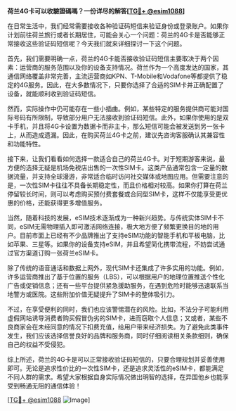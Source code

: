 **荷兰4G卡可以收驗證碼嗎？一份详尽的解答[[TG💪+ @esim1088](https://t.me/s/esim1088)]**

在日常生活中，我们经常需要接收各种验证码短信来验证身份或登录账户。如果你计划前往荷兰旅行或者长期居住，可能会关心一个问题：荷兰的4G卡是否能够正常接收这些验证码短信呢？今天我们就来详细探讨一下这个问题。

首先，我们需要明确一点，荷兰的4G卡能否接收验证码短信主要取决于两个因素：运营商的服务范围以及你的设备支持情况。荷兰作为一个高度发达的国家，其通信网络覆盖非常完善，主流运营商如KPN、T-Mobile和Vodafone等都提供了稳定的4G服务。因此，在大多数情况下，只要你选择了合适的SIM卡并正确配置了设备，就能顺利收到验证码短信。

然而，实际操作中仍可能存在一些小插曲。例如，某些特定的服务提供商可能对国际号码有所限制，导致部分用户无法接收到验证码短信。此外，如果你使用的是双卡手机，并且将4G卡设置为数据卡而非主卡，那么短信可能会被发送到另一张卡上，从而造成遗漏。因此，在购买荷兰4G卡之前，建议先咨询客服确认其兼容性和功能特性。

接下来，让我们看看如何选择一款适合自己的荷兰4G卡。对于短期游客来说，最方便的选择无疑是机场免税店出售的一次性SIM卡。这类产品通常包含一定量的数据流量，并支持全球漫游，非常适合临时访问社交媒体或地图应用。但需要注意的是，一次性SIM卡往往不具备长期稳定性，而且价格相对较高。如果你打算在荷兰停留较长时间，则可以考虑购买预付费套餐或合同型SIM卡，这样不仅能享受更优惠的价格，还能获得更多增值服务。

当然，随着科技的发展，eSIM技术逐渐成为一种新兴趋势。与传统实体SIM卡不同，eSIM无需物理插入即可激活网络连接，极大地方便了频繁更换目的地的用户。目前市面上已经有不少品牌推出了支持eSIM功能的智能手机和平板电脑，比如苹果、三星等。如果你的设备支持eSIM，并且希望简化携带流程，不妨尝试通过官方渠道订购一张荷兰eSIM卡。

除了传统的语音通话和数据上网外，现代SIM卡还集成了许多实用的功能。例如，许多运营商推出了基于位置的服务（LBS），可以根据用户的地理位置推送个性化广告或促销信息；还有一些平台提供紧急援助服务，在遇到危险时能够迅速联系当地警方或医院。这些附加价值无疑提升了SIM卡的整体吸引力。

不过，在享受便利的同时，我们也应该警惕潜在的风险。比如，不法分子可能利用虚假网站诱导消费者购买假冒伪劣的SIM卡，进而窃取个人信息；又或者，某些不良商家会在未经同意的情况下扣费充值，给用户带来经济损失。为了避免此类事件发生，我们应该选择信誉良好的品牌和服务商，同时仔细阅读相关条款细则，确保自己的权益不受侵犯。

综上所述，荷兰的4G卡是可以正常接收验证码短信的，只要合理规划并妥善使用即可。无论是追求性价比的一次性SIM卡，还是追求灵活性的eSIM卡，都能满足不同人群的需求。希望大家根据自身实际情况做出明智的选择，在异国他乡也能享受到畅通无阻的通信体验！

[[TG💪+ @esim1088](https://t.me/s/esim1088) ![Image](https://i.postimg.cc/4NQfJmqS/Snipaste-2025-05-13-00-14-12.png)]